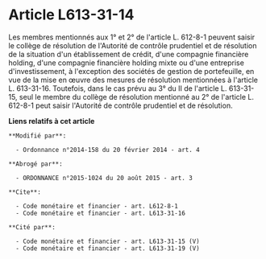 # Article L613-31-14

Les membres mentionnés aux 1° et 2° de l'article L. 612-8-1 peuvent saisir le collège de résolution de l'Autorité de contrôle
prudentiel et de résolution de la situation d'un établissement de crédit, d'une compagnie financière holding, d'une compagnie
financière holding mixte ou d'une entreprise d'investissement, à l'exception des sociétés de gestion de portefeuille, en vue
de la mise en œuvre des mesures de résolution mentionnées à l'article L. 613-31-16. Toutefois, dans le cas prévu au 3° du II
de l'article L. 613-31-15, seul le membre du collège de résolution mentionné au 2° de l'article L. 612-8-1 peut saisir
l'Autorité de contrôle prudentiel et de résolution.

**Liens relatifs à cet article**

	**Modifié par**:

	  - Ordonnance n°2014-158 du 20 février 2014 - art. 4

	**Abrogé par**:

	  - ORDONNANCE n°2015-1024 du 20 août 2015 - art. 3

	**Cite**:

	  - Code monétaire et financier - art. L612-8-1
	  - Code monétaire et financier - art. L613-31-16

	**Cité par**:

	  - Code monétaire et financier - art. L613-31-15 (V)
	  - Code monétaire et financier - art. L613-31-19 (V)
